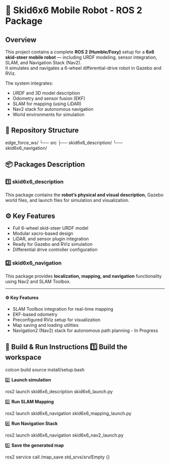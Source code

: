 # 🦾 Skid6x6 Mobile Robot - ROS 2 Package

## Overview

This project contains a complete **ROS 2 (Humble/Foxy)** setup for a **6x6 skid-steer mobile robot** — including URDF modeling, sensor integration, SLAM, and Navigation Stack (Nav2).  
It simulates and navigates a 6-wheel differential-drive robot in Gazebo and RViz.

The system integrates:
- URDF and 3D model description
- Odometry and sensor fusion (EKF)
- SLAM for mapping (using LiDAR)
- Nav2 stack for autonomous navigation
- World environments for simulation

## 🧩 Repository Structure

edge_force_ws/
└── src
├── skid6x6_description/
└── skid6x6_navigation/

## 📦 Packages Description

### 1️⃣ skid6x6_description
This package contains the **robot’s physical and visual description**, Gazebo world files, and launch files for simulation and visualization.

## ⚙️ Key Features
- Full 6-wheel skid-steer URDF model  
- Modular xacro-based design  
- LiDAR, and sensor plugin integration  
- Ready for Gazebo and RViz simulation  
- Differential drive controller configuration

### 2️⃣ skid6x6_navigation
This package provides **localization, mapping, and navigation** functionality using Nav2 and SLAM Toolbox.

---
#### ⚙️ Key Features
- SLAM Toolbox integration for real-time mapping  
- EKF-based odometry
- Preconfigured RViz setup for visualization  
- Map saving and loading utilities
- Navigation2 (Nav2) stack for autonomous path planning  - In Progress

🚀 Build & Run Instructions
1️⃣ **Build the workspace**
---
colcon build
source install/setup.bash

2️⃣ **Launch simulation**

ros2 launch skid6x6_description skid6x6_launch.py

3️⃣ **Run SLAM Mapping**

ros2 launch skid6x6_navigation skid6x6_mapping_launch.py

4️⃣ **Run Navigation Stack**

ros2 launch skid6x6_navigation skid6x6_nav2_launch.py

5️⃣ **Save the generated map**

ros2 service call /map_save std_srvs/srv/Empty {}

